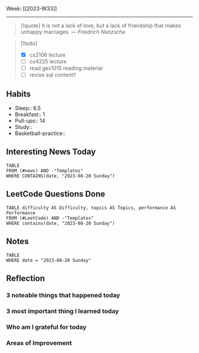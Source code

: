 Week: [[2023-W33]]
- - -
>[!quote]
> It is not a lack of love, but a lack of friendship that makes unhappy marriages.
> — <cite>Friedrich Nietzsche</cite>

>[!todo]
>- [x] cs2106 lecture
>- [ ] cs4225 lecture
>- [ ] read gex1015 reading material
>- [ ] revise sql content!!

## Habits

- Sleep:: 6.5
- Breakfast:: 1
- Pull-ups:: 14
- Study:: 
- Basketball-practice:: 
## Interesting News Today

```dataview
TABLE 
FROM (#news) AND -"Templates"
WHERE CONTAINS(date, "2023-08-20 Sunday") 
```

## LeetCode Questions Done

```dataview
TABLE difficulty AS Difficulty, topics AS Topics, performance AS Performance
FROM (#LeetCode) AND -"Templates"
WHERE contains(date, "2023-08-20 Sunday") 
```

## Notes

```dataview
TABLE
WHERE date = "2023-08-20 Sunday"
```

## Reflection

### 3 noteable things that happened today

### 3 most important thing I learned today

### Who am I grateful for today

### Areas of Improvement